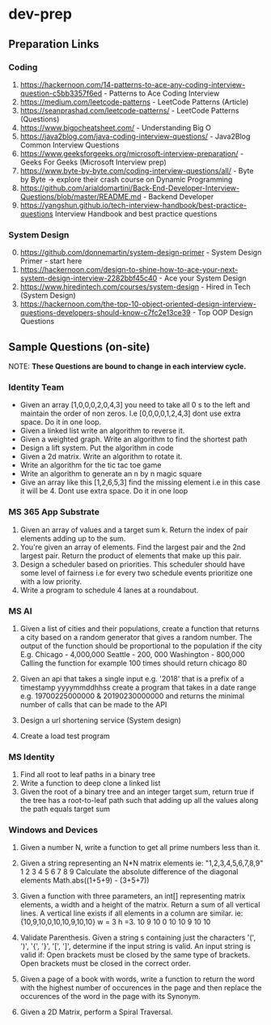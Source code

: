 # dev-prep

## Preparation Links
### Coding
1. https://hackernoon.com/14-patterns-to-ace-any-coding-interview-question-c5bb3357f6ed - Patterns to Ace Coding Interview
2. https://medium.com/leetcode-patterns - LeetCode Patterns (Article)
3. https://seanprashad.com/leetcode-patterns/ - LeetCode Patterns (Questions)
4. https://www.bigocheatsheet.com/ - Understanding Big O
5. https://java2blog.com/java-coding-interview-questions/ - Java2Blog Common Interview Questions
6. https://www.geeksforgeeks.org/microsoft-interview-preparation/ - Geeks For Geeks (Microsoft Interview prep)
7. https://www.byte-by-byte.com/coding-interview-questions/all/ - Byte by Byte -> explore their crash course on Dynamic Programming
8. https://github.com/arialdomartini/Back-End-Developer-Interview-Questions/blob/master/README.md - Backend Developer
9. https://yangshun.github.io/tech-interview-handbook/best-practice-questions Interview Handbook and best practice questions

### System Design
0. https://github.com/donnemartin/system-design-primer - System Design Primer - start here
1. https://hackernoon.com/design-to-shine-how-to-ace-your-next-system-design-interview-2282bbf45c40 - Ace your System Design
2. https://www.hiredintech.com/courses/system-design - Hired in Tech (System Design)
3. https://hackernoon.com/the-top-10-object-oriented-design-interview-questions-developers-should-know-c7fc2e13ce39 - Top OOP Design Questions


## Sample Questions (on-site) 
NOTE: **These Questions are bound to change in each interview cycle.**

### Identity Team
- Given an array [1,0,0,0,2,0,4,3] you need to take all 0 s to the left and maintain the order of non zeros. I.e [0,0,0,0,1,2,4,3] dont use extra space. Do it in one loop.
- Given a linked list write an algorithm to reverse it.
- Given a weighted graph. Write an algorithm to find the shortest path
- Design a lift system. Put the algorithm in code
- Given a 2d matrix. Write an algorithm to rotate it.
- Write an algorithm for the tic tac toe game
- Write an algorithm to generate an n by n magic square
- Give an array like this [1,2,6,5,3] find the missing element i.e in this case it will be 4. Dont use extra space. Do it in one loop

### MS 365 App Substrate
1. Given an array of values and a target sum k. Return the index of pair elements adding up to the sum.
2. You're given an array of elements. Find the largest pair and the 2nd largest pair. Return the product of elements that make up this pair.
3. Design a scheduler based on priorities. This scheduler should have some level of fairness i.e for every two schedule events prioritize one with a low priority.
4. Write a program to schedule 4 lanes at a roundabout.

### MS AI
1. Given a list of cities and their populations, create a function that returns a city based on a random generator that gives a random number. The output of the function should be proportional to the population if the city 
E.g. 
Chicago - 4,000,000
Seattle - 200, 000
Washington - 800,000
Calling the function for example 100 times should return chicago 80

2. Given an api that takes a single input e.g. '2018' that is a prefix of a timestamp yyyymmddhhss create a program that takes in a date range e.g. 19700225000000 & 20190230000000 and returns the minimal number of calls that can be made to the API

3. Design a url shortening service (System design) 

4. Create a load test program

### MS Identity
1. Find all root to leaf paths in a binary tree
2. Write a function to deep clone a linked list
3. Given the root of a binary tree and an integer target sum, return true if the tree has a root-to-leaf path such that adding up all the values along the path equals target sum

### Windows and Devices
1. Given a number N, write a function to get all prime numbers less than it.
2. Given a string representing an N*N matrix elements ie: "1,2,3,4,5,6,7,8,9"
    1 2 3
    4 5 6
    7 8 9
   Calculate the absolute difference of the diagonal elements Math.abs((1+5+9) - (3+5+7))

3. Given a function with three parameters, an int[] representing matrix elements, a width and a height of the matrix. Return a sum of all vertical lines.
   A vertical line exists if all elements in a column are similar.
   ie: {10,9,10,0,10,10,9,10,10} w = 3 h =3.
    10 9  10
    0 10  10
    9 10  10

4. Validate Parenthesis.
  Given a string s containing just the characters '(', ')', '{', '}', '[', ']', determine if the input string is valid.
  An input string is valid if:
  Open brackets must be closed by the same type of brackets.
  Open brackets must be closed in the correct order.
5. Given a page of a book with words, write a function to return the word with the highest number of occurences in the page and then replace
   the occurences of the word in the page with its Synonym.
6. Given a 2D Matrix, perform a Spiral Traversal.
